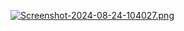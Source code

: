 
[![Screenshot-2024-08-24-104027.png](https://i.postimg.cc/kGZbFPcd/Screenshot-2024-08-24-104027.png)](https://postimg.cc/8fRcN39y)
